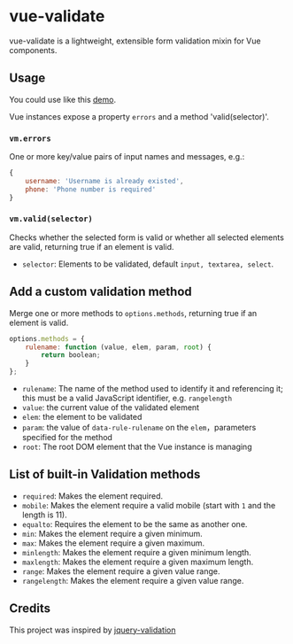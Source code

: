 # vue-validate

vue-validate is a lightweight, extensible form validation mixin for Vue components.

## Usage

You could use like this [demo](demo/index.html).

Vue instances expose a property `errors` and a method 'valid(selector)'.

### `vm.errors`

One or more key/value pairs of input names and messages, e.g.:

```js
{
    username: 'Username is already existed',
    phone: 'Phone number is required'
}
```

### `vm.valid(selector)`

Checks whether the selected form is valid or whether all selected elements are valid, returning true if an element is valid. 

- `selector`: Elements to be validated, default `input, textarea, select`.

## Add a custom validation method

Merge one or more methods to `options.methods`, returning true if an element is valid. 

```js
options.methods = {
    rulename: function (value, elem, param, root) {
        return boolean;
    }
};
```

- `rulename`: The name of the method used to identify it and referencing it; this must be a valid JavaScript identifier, e.g. `rangelength`
- `value`: the current value of the validated element
- `elem`: the element to be validated
- `param`: the value of `data-rule-rulename` on the `elem`，parameters specified for the method
- `root`: The root DOM element that the Vue instance is managing

## List of built-in Validation methods

- `required`: Makes the element required.
- `mobile`: Makes the element require a valid mobile (start with `1` and the length is 11).
- `equalto`: Requires the element to be the same as another one.
- `min`: Makes the element require a given minimum.
- `max`: Makes the element require a given maximum.
- `minlength`: Makes the element require a given minimum length.
- `maxlength`: Makes the element require a given maximum length.
- `range`: Makes the element require a given value range.
- `rangelength`: Makes the element require a given value range.

## Credits

This project was inspired by [jquery-validation](https://github.com/jquery-validation/jquery-validation)
